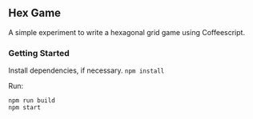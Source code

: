 ## Hex Game
A simple experiment to write a hexagonal grid game using Coffeescript.

### Getting Started
Install dependencies, if necessary.
`npm install`

Run:

```
npm run build
npm start
```
